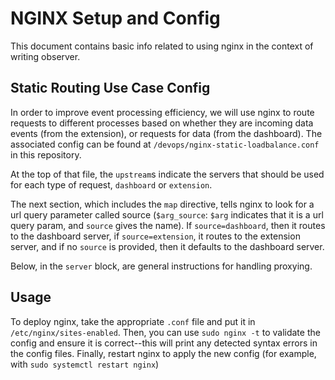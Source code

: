 # NGINX Setup and Config

This document contains basic info related to using nginx in the context of writing observer.

## Static Routing Use Case Config

In order to improve event processing efficiency, we will use nginx to route requests to different processes based on whether they are incoming data events (from the extension), or requests for data (from the dashboard). The associated config can be found at `/devops/nginx-static-loadbalance.conf` in this repository.

At the top of that file, the `upstream`s indicate the servers that should be used for each type of request, `dashboard` or `extension`.

The next section, which includes the `map` directive, tells nginx to look for a url query parameter called source (`$arg_source`: `$arg` indicates that it is a url query param, and `source` gives the name). If `source=dashboard`, then it routes to the dashboard server, if `source=extension`, it routes to the extension server, and if no `source` is provided, then it defaults to the dashboard server.

Below, in the `server` block, are general instructions for handling proxying.

## Usage

To deploy nginx, take the appropriate `.conf` file and put it in `/etc/nginx/sites-enabled`. Then, you can use `sudo nginx -t` to validate the config and ensure it is correct--this will print any detected syntax errors in the config files. Finally, restart nginx to apply the new config (for example, with `sudo systemctl restart nginx`)
